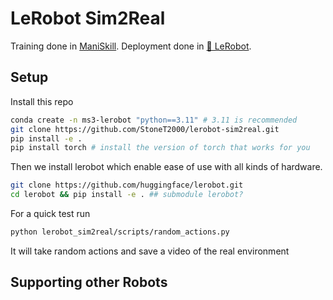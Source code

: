 # LeRobot Sim2Real
Training done in [ManiSkill](https://github.com/haosulab/ManiSkill). Deployment done in [🤗 LeRobot](https://github.com/huggingface/lerobot).


## Setup

Install this repo
```bash
conda create -n ms3-lerobot "python==3.11" # 3.11 is recommended
git clone https://github.com/StoneT2000/lerobot-sim2real.git
pip install -e .
pip install torch # install the version of torch that works for you
```

Then we install lerobot which enable ease of use with all kinds of hardware.

```bash
git clone https://github.com/huggingface/lerobot.git
cd lerobot && pip install -e . ## submodule lerobot?
```

For a quick test run

```bash
python lerobot_sim2real/scripts/random_actions.py
```

It will take random actions and save a video of the real environment

## Supporting other Robots
